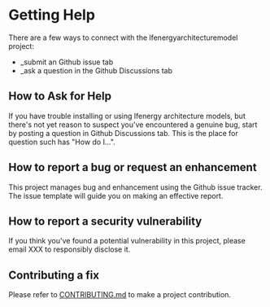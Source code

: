 <!--
SPDX-FileCopyrightText: 2017-2022 Contributors to the lfenergyarchitecturemodel project

SPDX-License-Identifier: CC-BY-4.0
-->
# Getting Help

There are a few ways to connect with the lfenergyarchitecturemodel project:
* _submit an Github issue tab
* _ask a question in the Github Discussions tab

## How to Ask for Help

If you have trouble installing or using lfenergy architecture models, but there's not yet reason to suspect you've encountered a genuine bug,
start by posting a question in Github Discussions tab. This is the place for question such has "How do I...".

## How to report a bug or request an enhancement

This project manages bug and enhancement using the Github issue tracker. The issue template will guide you on making an effective report.

## How to report a security vulnerability

If you think you've found a potential vulnerability in this project, please
email XXX to responsibly disclose it.

## Contributing a fix

Please refer to [CONTRIBUTING.md](CONTRIBUTING.md) to make a project contribution.

